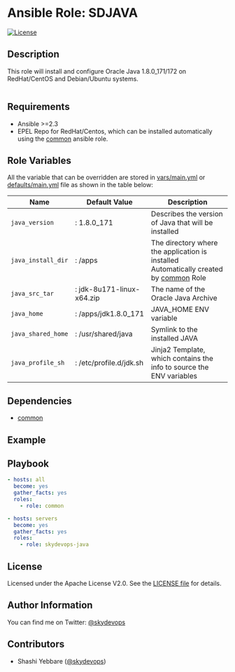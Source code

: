 # Ansible Role: SDJAVA

[![License](https://img.shields.io/badge/License-Apache%202.0-brightgreen.svg)](https://opensource.org/licenses/Apache-2.0)

## Description

This role will install and configure Oracle Java 1.8.0_171/172 on RedHat/CentOS and Debian/Ubuntu systems. 

```Note: Need to manually switch the version. [In future release thsi will be just a change of variable]
```

## Requirements
- Ansible >=2.3
- EPEL Repo for RedHat/Centos, which can be installed automatically using the [common](https://github.com/5KYDEV0P5/common) ansible role.


## Role Variables
All the variable that can be overridden are stored in [vars/main.yml](vars/main.yml) or [defaults/main.yml](defaults/main.yml) file as shown in the table below:

| Name           | Default Value | Description                        |
| -------------- | ------------- | -----------------------------------|
| `java_version` | : 1.8.0_171 | Describes the version of Java that will be installed |
| `java_install_dir` | : /apps | The directory where the application is installed<br> Automatically created by [common](https://github.com/5KYDEV0P5/common) Role |
| `java_src_tar` | : jdk-8u171-linux-x64.zip | The name of the Oracle Java Archive |
| `java_home` | : /apps/jdk1.8.0_171 | JAVA_HOME ENV variable |
| `java_shared_home` | : /usr/shared/java | Symlink to the installed JAVA |
| `java_profile_sh` | : /etc/profile.d/jdk.sh | Jinja2 Template, which contains the info to source the ENV variables |



## Dependencies
- [common](https://github.com/5KYDEV0P5/common)

## Example


## Playbook


```yaml
- hosts: all
  become: yes
  gather_facts: yes
  roles:
    - role: common

- hosts: servers
  become: yes
  gather_facts: yes
  roles:
    - role: skydevops-java
```

License
-------

Licensed under the Apache License V2.0. See the [LICENSE file](LICENSE) for details.

## Author Information

You can find me on Twitter: [@skydevops](https://twitter.com/skydevops)

## Contributors

- Shashi Yebbare ([@skydevops](https://twitter.com/skydevops))